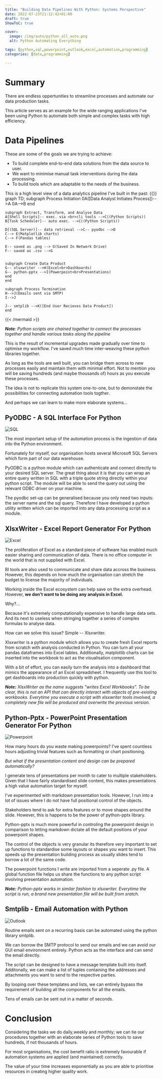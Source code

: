 ```yaml
---
title: "Building Data Pipelines With Python: Systems Perspective"
date: 2022-07-23T21:12:42+01:00
draft: true
ShowToC: true

cover:
  image: /img/auto/python_all_auto.png
  alt: Python Automating Everything

tags: [python,sql,powerpoint,outlook,excel,automation,programming]
categories: [data,programming]

---
```


# Summary

There are endless oppertunities to streamline processes and automate our data production tasks.

This article serves as an example for the wide ranging applications I've been using Python to automate both simple and complex tasks with high efficiency.

# Data Pipelines

These are some of the goals we are trying to achieve:

- To build complete end-to-end data solutions from the data source to user.
- We want to minimise manual task interventions during the data processing.
- To build tools which are adaptable to the needs of the business.

This is a high level view of a data analytics pipeline I've built in the past:
{{<mermaid>}}
graph TD;
    subgraph Process Initiation
    0A([Data Analyst Initiates Process])-->A
    0A-->B
    end

    subgraph Extract, Transform, and Analyse Data
    A[Shell Scripts]-- exec. via <br>cli tools -->C((Python Scripts))
    B[Task Scheduler]-- auto exec. -->C((Python Scripts))

    D[(SQL Server)]-- data retrieval -->C-- pyodbc -->D
    C--> E(Matplotlib charts)
    C--> F(Pandas tables)

    E-- saved as .png --> G(Saved In Network Drive)
    F-- saved as .csv -->G


    subgraph Create Data Product
    G-- xlsxwriter -->H(Excel<br>Dashboards)
    G-- python-pptx -->I(Powerpoint<br>Presentations)
    end
    end

    subgraph Process Termination
    H-->J(Emails sent via SMTP)
    I-->J

    J-- smtplib -->K([End User Recieves Data Product])
    end
{{< /mermaid >}}

***Note**: Python scripts are chained together to connect the processes together and handle various tasks along the pipeline*

This is the result of incremental upgrades made gradually over time to optimise my workflow. I've saved much time inter-weaving these python libraries together.

As long as the tools are well built, you can bridge them across to new processes easily and maintain them with minimal effort. Not to mention you will be saving hundreds (and maybe thousands of) hours as you execute these processes.

The idea is not to replicate this system one-to-one, but to demonstate the possibilities for connecting automation tools togther.

And perhaps we can learn to make more elaborate systems...



## PyODBC - A SQL Interface For Python

![SQL](/img/logo/sql.png#center)

The most important setup of the automation process is the ingestion of data into the Python environment.

Fortunately for myself, our organisation hosts several Microsoft SQL Servers which form part of our data warehouse.

PyODBC is a python module which can authenticate and connect directly to your desired SQL server. The great thing about it is that you can wrap an entire query written in SQL with a triple quote string directly within your python script. The module will be able to send the query out using the relevant ODBC driver on your machine.

The pyodbc set-up can be generalised because you only need two inputs: the server name and the sql query. Therefore I have developed a python utility written which can be imported into any data processing script as a module.


## XlsxWriter - Excel Report Generator For Python

![Excel](/img/logo/excel.jpg#center)


The proliferation of Excel as a standard piece of software has enabled much easier sharing and communication of data. There is no office computer in the world that is not supplied with Excel.

BI tools are also used to communicate and share data accross the business. However, this depends on how much the organisation can stretch the budget to license the majority of individuals.

Working inside the Excel ecosystem can help save on the extra overhead. However, **we don't want to be doing any analysis in Excel.**

Why?...

Because it's extremely computationally expensive to handle large data sets. And its next to useless when stringing together a series of complex formulas to analyse data.

How can we solve this issue? Simple -- Xlsxwriter.

Xlsxwriter is a python module which allows you to create fresh Excel reports from scratch with analysis conducted in Python. You can turn all your pandas dataframes into Excel tables. Additionally, matplotlib charts can be inserted into the workbook to act as the visualisation component.

With a bit of effort, you can easily turn the analysis into a dashboard that mimics the appearance of an Excel spreadsheet. I frequently use this tool to get dashboards into production quickly with python.

***Note:** XlsxWriter as the name suggests "writes Excel Workbooks". To be clear, this is not an API that can directly interact with objects of pre-existing workbooks. Everytime you execute a script with xlsxwriter tools involved, a completely new file will be produced and overwrite the previous version.*

## Python-Pptx - PowerPoint Presentation Generator For Python

![Powerpoint](/img/logo/pptx.png#center)

How many hours do you waste making powerpoints? I've spent countless hours adjusting trivial features such as formatting or chart positioning.

*But what if the presentation content and design can be prepared automatically?*

I generate tens of presentations per month to cater to multiple stakeholders. Given that I have fairly standardised slide content, this makes presentations a high value automation target for myself.

I've experimented with markdown presentation tools. However, I run into a lot of issues where I do not have full positional control of the objects.

Stakeholders tend to ask for extra features or to move shapes around the slide. However, this is happens to be the power of python-pptx library.

Python-pptx is much more powerful in controling the powerpoint design in comparison to letting markdown dictate all the default positions of your powerpoint shapes.

The control of the objects is very granular its therefore very important to set up functions to standardise some layouts or shapes you want to insert. This speeds up the presentation building process as usually slides tend to borrow a lot of the same code.

The powerpoint functions I write are imported from a seperate .py file. A global function file helps us share the functions to any python script involving presentation automation.

***Note:** Python-pptx works in similar fashion to xlsxwriter. Everytime the script is run, a brand new presentation file will be built from sratch.*


## Smtplib - Email Automation with Python

![Outlook](/img/logo/outlook.png#center)

Routine emails sent on a recurring basis can be automated using the python library smtplib.

We can borrow the SMTP protocol to send our emails and we can avoid our GUI email environment entirely. Python acts as the interface and can send the email directly.

The script can be designed to have a message template built into itself. Additonally, we can make a list of tuples containing the addresses and attachments you want to send to the respective parties.

By looping over these templates and lists, we can entirely bypass the requirement of building all the components for all the emails.

Tens of emails can be sent out in a matter of seconds.

# Conclusion

Considering the tasks we do daily,weekly and monthly; we can tie our procedures together with an elaborate series of Python tools to save hundreds, if not thousands of hours.

For most organisations, the cost benefit ratio is extremely favourable if automation systems are applied (and maintained) correctly.

The value of your time increases exponentially as you are able to prioritise resources in creating higher quality work.
